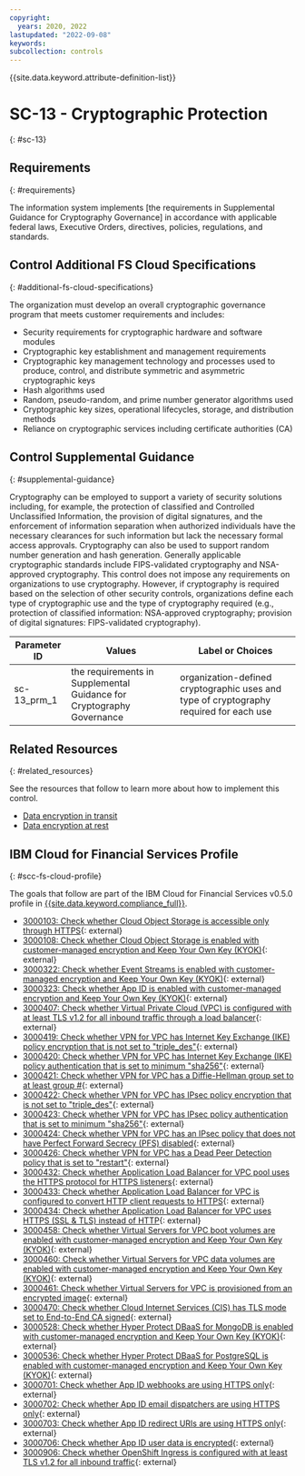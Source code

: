 ```yaml
---
copyright:
  years: 2020, 2022
lastupdated: "2022-09-08"
keywords: 
subcollection: controls
---
```


{{site.data.keyword.attribute-definition-list}}

# SC-13 - Cryptographic Protection
{: #sc-13}

## Requirements
{: #requirements}

The information system implements [the requirements in Supplemental Guidance for Cryptography Governance] in accordance with applicable federal laws, Executive Orders, directives, policies, regulations, and standards.

## Control Additional FS Cloud Specifications
{: #additional-fs-cloud-specifications}

The organization must develop an overall cryptographic governance program that meets customer requirements and includes:
- Security requirements for cryptographic hardware and software modules 
- Cryptographic key establishment and management requirements
- Cryptographic key management technology and processes used to produce, control, and distribute symmetric and asymmetric cryptographic keys
- Hash algorithms used
- Random, pseudo-random, and prime number generator algorithms used
- Cryptographic key sizes, operational lifecycles, storage, and distribution methods
- Reliance on cryptographic services including certificate authorities (CA)

## Control Supplemental Guidance
{: #supplemental-guidance}

Cryptography can be employed to support a variety of security solutions including, for example, the protection of classified and Controlled Unclassified Information, the provision of digital signatures, and the enforcement of information separation when authorized individuals have the necessary clearances for such information but lack the necessary formal access approvals. Cryptography can also be used to support random number generation and hash generation. Generally applicable cryptographic standards include FIPS-validated cryptography and NSA-approved cryptography. This control does not impose any requirements on organizations to use cryptography. However, if cryptography is required based on the selection of other security controls, organizations define each type of cryptographic use and the type of cryptography required (e.g., protection of classified information: NSA-approved cryptography; provision of digital signatures: FIPS-validated cryptography).

| Parameter ID | Values | Label or Choices |
|---|---|---|
| sc-13_prm_1 | the requirements in Supplemental Guidance for Cryptography Governance | organization-defined cryptographic uses and type of cryptography required for each use |


## Related Resources
{: #related_resources}

See the resources that follow to learn more about how to implement this control.

- [Data encryption in transit](/docs/framework-financial-services?topic=framework-financial-services-shared-encryption-in-transit)
- [Data encryption at rest](/docs/framework-financial-services?topic=framework-financial-services-shared-encryption-at-rest)

## IBM Cloud for Financial Services Profile
{: #scc-fs-cloud-profile}

The goals that follow are part of the IBM Cloud for Financial Services v0.5.0 profile in [{{site.data.keyword.compliance_full}}](/docs/security-compliance?topic=security-compliance-getting-started).

- [3000103: Check whether Cloud Object Storage is accessible only through HTTPS](https://cloud.ibm.com/security-compliance/goals/3000103?page=profile&profile_id=2799&profile_type=1&profile_name=IBM%20Cloud%20for%20Financial%20Services%20v0.5.0){: external}
- [3000108: Check whether Cloud Object Storage is enabled with customer-managed encryption and Keep Your Own Key (KYOK)](https://cloud.ibm.com/security-compliance/goals/3000108?page=profile&profile_id=2799&profile_type=1&profile_name=IBM%20Cloud%20for%20Financial%20Services%20v0.5.0){: external}
- [3000322: Check whether Event Streams is enabled with customer-managed encryption and Keep Your Own Key (KYOK)](https://cloud.ibm.com/security-compliance/goals/3000322?page=profile&profile_id=2799&profile_type=1&profile_name=IBM%20Cloud%20for%20Financial%20Services%20v0.5.0){: external}
- [3000323: Check whether App ID is enabled with customer-managed encryption and Keep Your Own Key (KYOK)](https://cloud.ibm.com/security-compliance/goals/3000323?page=profile&profile_id=2799&profile_type=1&profile_name=IBM%20Cloud%20for%20Financial%20Services%20v0.5.0){: external}
- [3000407: Check whether Virtual Private Cloud (VPC) is configured with at least TLS v1.2 for all inbound traffic through a load balancer](https://cloud.ibm.com/security-compliance/goals/3000407?page=profile&profile_id=2799&profile_type=1&profile_name=IBM%20Cloud%20for%20Financial%20Services%20v0.5.0){: external}
- [3000419: Check whether VPN for VPC has Internet Key Exchange (IKE) policy encryption that is not set to "triple_des"](https://cloud.ibm.com/security-compliance/goals/3000419?page=profile&profile_id=2799&profile_type=1&profile_name=IBM%20Cloud%20for%20Financial%20Services%20v0.5.0){: external}
- [3000420: Check whether VPN for VPC has Internet Key Exchange (IKE) policy authentication that is set to minimum "sha256"](https://cloud.ibm.com/security-compliance/goals/3000420?page=profile&profile_id=2799&profile_type=1&profile_name=IBM%20Cloud%20for%20Financial%20Services%20v0.5.0){: external}
- [3000421: Check whether VPN for VPC has a Diffie-Hellman group set to at least group #](https://cloud.ibm.com/security-compliance/goals/3000421?page=profile&profile_id=2799&profile_type=1&profile_name=IBM%20Cloud%20for%20Financial%20Services%20v0.5.0){: external}
- [3000422: Check whether VPN for VPC has IPsec policy encryption that is not set to "triple_des"](https://cloud.ibm.com/security-compliance/goals/3000422?page=profile&profile_id=2799&profile_type=1&profile_name=IBM%20Cloud%20for%20Financial%20Services%20v0.5.0){: external}
- [3000423: Check whether VPN for VPC has IPsec policy authentication that is set to minimum "sha256"](https://cloud.ibm.com/security-compliance/goals/3000423?page=profile&profile_id=2799&profile_type=1&profile_name=IBM%20Cloud%20for%20Financial%20Services%20v0.5.0){: external}
- [3000424: Check whether VPN for VPC has an IPsec policy that does not have Perfect Forward Secrecy (PFS) disabled](https://cloud.ibm.com/security-compliance/goals/3000424?page=profile&profile_id=2799&profile_type=1&profile_name=IBM%20Cloud%20for%20Financial%20Services%20v0.5.0){: external}
- [3000426: Check whether VPN for VPC has a Dead Peer Detection policy that is set to "restart"](https://cloud.ibm.com/security-compliance/goals/3000426?page=profile&profile_id=2799&profile_type=1&profile_name=IBM%20Cloud%20for%20Financial%20Services%20v0.5.0){: external}
- [3000432: Check whether Application Load Balancer for VPC pool uses the HTTPS protocol for HTTPS listeners](https://cloud.ibm.com/security-compliance/goals/3000432?page=profile&profile_id=2799&profile_type=1&profile_name=IBM%20Cloud%20for%20Financial%20Services%20v0.5.0){: external}
- [3000433: Check whether Application Load Balancer for VPC is configured to convert HTTP client requests to HTTPS](https://cloud.ibm.com/security-compliance/goals/3000433?page=profile&profile_id=2799&profile_type=1&profile_name=IBM%20Cloud%20for%20Financial%20Services%20v0.5.0){: external}
- [3000434: Check whether Application Load Balancer for VPC uses HTTPS (SSL & TLS) instead of HTTP](https://cloud.ibm.com/security-compliance/goals/3000434?page=profile&profile_id=2799&profile_type=1&profile_name=IBM%20Cloud%20for%20Financial%20Services%20v0.5.0){: external}
- [3000458: Check whether Virtual Servers for VPC boot volumes are enabled with customer-managed encryption and Keep Your Own Key (KYOK)](https://cloud.ibm.com/security-compliance/goals/3000458?page=profile&profile_id=2799&profile_type=1&profile_name=IBM%20Cloud%20for%20Financial%20Services%20v0.5.0){: external}
- [3000460: Check whether Virtual Servers for VPC data volumes are enabled with customer-managed encryption and Keep Your Own Key (KYOK)](https://cloud.ibm.com/security-compliance/goals/3000460?page=profile&profile_id=2799&profile_type=1&profile_name=IBM%20Cloud%20for%20Financial%20Services%20v0.5.0){: external}
- [3000461: Check whether Virtual Servers for VPC is provisioned from an encrypted image](https://cloud.ibm.com/security-compliance/goals/3000461?page=profile&profile_id=2799&profile_type=1&profile_name=IBM%20Cloud%20for%20Financial%20Services%20v0.5.0){: external}
- [3000470: Check whether Cloud Internet Services (CIS) has TLS mode set to End-to-End CA signed](https://cloud.ibm.com/security-compliance/goals/3000470?page=profile&profile_id=2799&profile_type=1&profile_name=IBM%20Cloud%20for%20Financial%20Services%20v0.5.0){: external}
- [3000528: Check whether Hyper Protect DBaaS for MongoDB is enabled with customer-managed encryption and Keep Your Own Key (KYOK)](https://cloud.ibm.com/security-compliance/goals/3000528?page=profile&profile_id=2799&profile_type=1&profile_name=IBM%20Cloud%20for%20Financial%20Services%20v0.5.0){: external}
- [3000536: Check whether Hyper Protect DBaaS for PostgreSQL is enabled with customer-managed encryption and Keep Your Own Key (KYOK)](https://cloud.ibm.com/security-compliance/goals/3000536?page=profile&profile_id=2799&profile_type=1&profile_name=IBM%20Cloud%20for%20Financial%20Services%20v0.5.0){: external}
- [3000701: Check whether App ID webhooks are using HTTPS only](https://cloud.ibm.com/security-compliance/goals/3000701?page=profile&profile_id=2799&profile_type=1&profile_name=IBM%20Cloud%20for%20Financial%20Services%20v0.5.0){: external}
- [3000702: Check whether App ID email dispatchers are using HTTPS only](https://cloud.ibm.com/security-compliance/goals/3000702?page=profile&profile_id=2799&profile_type=1&profile_name=IBM%20Cloud%20for%20Financial%20Services%20v0.5.0){: external}
- [3000703: Check whether App ID redirect URIs are using HTTPS only](https://cloud.ibm.com/security-compliance/goals/3000703?page=profile&profile_id=2799&profile_type=1&profile_name=IBM%20Cloud%20for%20Financial%20Services%20v0.5.0){: external}
- [3000706: Check whether App ID user data is encrypted](https://cloud.ibm.com/security-compliance/goals/3000706?page=profile&profile_id=2799&profile_type=1&profile_name=IBM%20Cloud%20for%20Financial%20Services%20v0.5.0){: external}
- [3000906: Check whether OpenShift Ingress is configured with at least TLS v1.2 for all inbound traffic](https://cloud.ibm.com/security-compliance/goals/3000906?page=profile&profile_id=2799&profile_type=1&profile_name=IBM%20Cloud%20for%20Financial%20Services%20v0.5.0){: external}

